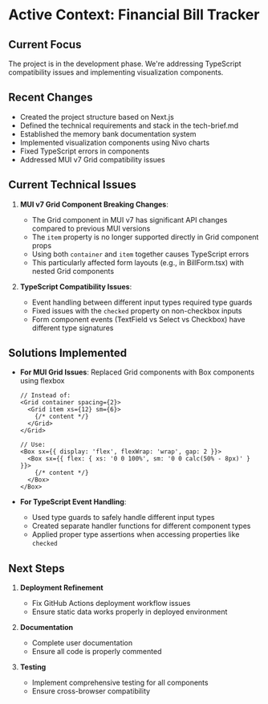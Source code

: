 # Active Context: Financial Bill Tracker

## Current Focus
The project is in the development phase. We're addressing TypeScript compatibility issues and implementing visualization components.

## Recent Changes
- Created the project structure based on Next.js
- Defined the technical requirements and stack in the tech-brief.md
- Established the memory bank documentation system
- Implemented visualization components using Nivo charts
- Fixed TypeScript errors in components
- Addressed MUI v7 Grid compatibility issues

## Current Technical Issues
1. **MUI v7 Grid Component Breaking Changes**: 
   - The Grid component in MUI v7 has significant API changes compared to previous MUI versions
   - The `item` property is no longer supported directly in Grid component props
   - Using both `container` and `item` together causes TypeScript errors
   - This particularly affected form layouts (e.g., in BillForm.tsx) with nested Grid components

2. **TypeScript Compatibility Issues**:
   - Event handling between different input types required type guards
   - Fixed issues with the `checked` property on non-checkbox inputs
   - Form component events (TextField vs Select vs Checkbox) have different type signatures

## Solutions Implemented
- **For MUI Grid Issues**: Replaced Grid components with Box components using flexbox
   ```tsx
   // Instead of:
   <Grid container spacing={2}>
     <Grid item xs={12} sm={6}>
       {/* content */}
     </Grid>
   </Grid>

   // Use:
   <Box sx={{ display: 'flex', flexWrap: 'wrap', gap: 2 }}>
     <Box sx={{ flex: { xs: '0 0 100%', sm: '0 0 calc(50% - 8px)' } }}>
       {/* content */}
     </Box>
   </Box>
   ```

- **For TypeScript Event Handling**: 
   - Used type guards to safely handle different input types
   - Created separate handler functions for different component types
   - Applied proper type assertions when accessing properties like `checked`

## Next Steps
1. **Deployment Refinement**
   - Fix GitHub Actions deployment workflow issues
   - Ensure static data works properly in deployed environment

2. **Documentation**
   - Complete user documentation
   - Ensure all code is properly commented

3. **Testing**
   - Implement comprehensive testing for all components
   - Ensure cross-browser compatibility
